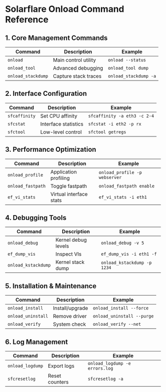 # Solarflare Onload Command Reference

## 1. Core Management Commands
| Command | Description | Example |
|---------|-------------|---------|
| `onload` | Main control utility | `onload --status` |
| `onload_tool` | Advanced debugging | `onload_tool dump` |
| `onload_stackdump` | Capture stack traces | `onload_stackdump -a` |

## 2. Interface Configuration
| Command | Description | Example |
|---------|-------------|---------|
| `sfcaffinity` | Set CPU affinity | `sfcaffinity -a eth3 -c 2-4` |
| `sfcstat` | Interface statistics | `sfcstat -i eth2 -p rx` |
| `sfctool` | Low-level control | `sfctool getregs` |

## 3. Performance Optimization
| Command | Description | Example |
|---------|-------------|---------|
| `onload_profile` | Application profiling | `onload_profile -p webserver` |
| `onload_fastpath` | Toggle fastpath | `onload_fastpath enable` |
| `ef_vi_stats` | Virtual interface stats | `ef_vi_stats -i eth1` |

## 4. Debugging Tools
| Command | Description | Example |
|---------|-------------|---------|
| `onload_debug` | Kernel debug levels | `onload_debug -v 5` |
| `ef_dump_vis` | Inspect VIs | `ef_dump_vis -i eth1 -f` |
| `onload_kstackdump` | Kernel stack dump | `onload_kstackdump -p 1234` |

## 5. Installation & Maintenance
| Command | Description | Example |
|---------|-------------|---------|
| `onload_install` | Install/upgrade | `onload_install --force` |
| `onload_uninstall` | Remove driver | `onload_uninstall --purge` |
| `onload_verify` | System check | `onload_verify --net` |

## 6. Log Management
| Command | Description | Example |
|---------|-------------|---------|
| `onload_logdump` | Export logs | `onload_logdump -e errors.log` |
| `sfcresetlog` | Reset counters | `sfcresetlog -a` |

